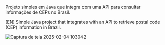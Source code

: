 Projeto simples em Java que integra com uma API para consultar informações de CEPs no Brasil.

[EN] Simple Java project that integrates with an API to retrieve postal code (CEP) information in Brazil.

![Captura de tela 2025-02-04 103042](https://github.com/user-attachments/assets/6a3b4352-168b-43d1-ac84-e51aa357ca5e)
